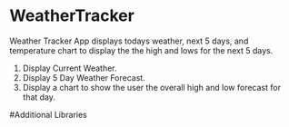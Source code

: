 # WeatherTracker

Weather Tracker App displays todays weather, next 5 days, and temperature chart to display the the high and lows for the next 5 days.

1) Display Current Weather.
2) Display 5 Day Weather Forecast.
3) Display a chart to show the user the overall high and low forecast for that day.

#Additional Libraries
